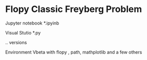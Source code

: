# Flopy Classic Freyberg Problem

Jupyter notebook    *.ipyinb

Visual Stutio       *.py 

.. versions

Environment  Vbeta
    with flopy , path, mathplotlib and a few others